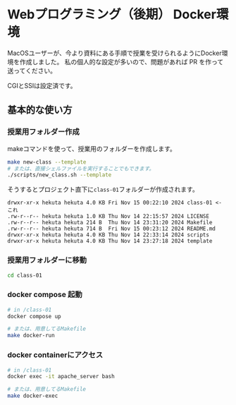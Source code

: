 # Webプログラミング（後期） Docker環境

MacOSユーザーが、今より資料にある手順で授業を受けられるようにDocker環境を作成しました。
私の個人的な設定が多いので、問題があれば PR を作って送ってください。

CGIとSSIは設定済です。

## 基本的な使い方

### 授業用フォルダー作成
makeコマンドを使って、授業用のフォルダーを作成します。

```bash
make new-class --template
# または、直接シェルファイルを実行することでもできます。
./scripts/new_class.sh --template
```

そうするとプロジェクト直下に`class-01`フォルダーが作成されます。
```
drwxr-xr-x hekuta hekuta 4.0 KB Fri Nov 15 00:22:10 2024 class-01 <- これ
.rw-r--r-- hekuta hekuta 1.0 KB Thu Nov 14 22:15:57 2024 LICENSE
.rw-r--r-- hekuta hekuta 214 B  Thu Nov 14 23:31:20 2024 Makefile
.rw-r--r-- hekuta hekuta 714 B  Fri Nov 15 00:23:12 2024 README.md
drwxr-xr-x hekuta hekuta 4.0 KB Thu Nov 14 22:33:14 2024 scripts
drwxr-xr-x hekuta hekuta 4.0 KB Thu Nov 14 23:27:18 2024 template
```

### 授業用フォルダーに移動

```bash
cd class-01
```

### docker compose 起動

```bash
# in /class-01
docker compose up

# または、用意してるMakefile
make docker-run
```

### docker containerにアクセス
```bash
# in /class-01
docker exec -it apache_server bash

# または、用意してるMakefile
make docker-exec
```
